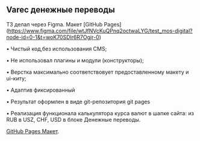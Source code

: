 ## Varec денежные переводы

ТЗ делал через Figma. Макет
[GitHub Pages] (https://www.figma.com/file/wtJfNVcKuQPnq2octwaLYG/test_mos-digital?node-id=0-1&t=woK70SDlr6R7Ogjr-0)

• Чистый код,без использования CMS;

• Не использовал плагины и модули (конструкторы);

• Верстка максимально соответствовует предоставленному макету
и ui-киту;

• Адаптив фиксированный

• Результат оформлен в виде git-репозитория git pages

• Реализация функционала калькулятора курса валют в шапке сайта: из
RUB в USZ, CHF, USD в блоке Денежные переводы.



[GitHub Pages Макет](https://www.figma.com/file/wtJfNVcKuQPnq2octwaLYG/test_mos-digital?node-id=0-1&t=woK70SDlr6R7Ogjr-0).
